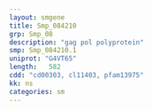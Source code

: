 ```yaml
---
layout: smgene
title: Smp_084210
grp: Smp_08
description: "gag pol polyprotein"
smp: Smp_084210.1
uniprot: "G4VT65"
length:   582
cdd: "cd00303, cl11403, pfam13975"
kk: ns
categories: sm
---
```

